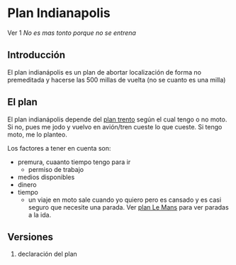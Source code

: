 # Plan Indianapolis
Ver 1
_No es mas tonto porque no se entrena_

## Introducción
El plan indianápolis es un plan de abortar localización de forma no premeditada y hacerse las 500 millas de vuelta (no se cuanto es una milla)

## El plan
El plan indianápolis depende del [plan trento](Trento.md) según el cual tengo o no moto. Si no, pues me jodo y vuelvo en avión/tren cueste lo que cueste. Si tengo moto, me lo planteo.

Los factores a tener en cuenta son:
- premura, cuaanto tiempo tengo para ir
  - permiso de trabajo
- medios disponibles
- dinero
- tiempo
  - un viaje en moto sale cuando yo quiero pero es cansado y es casi seguro que necesite una parada. Ver [plan Le Mans](Le%20Mans.md) para ver paradas a la ida.

## Versiones

1. declaración del plan